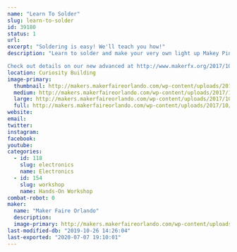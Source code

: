 ```yaml
---
name: "Learn To Solder"
slug: learn-to-solder
id: 39180
status: 1
url: 
excerpt: "Soldering is easy! We'll teach you how!"
description: "Learn to solder and make your very own light up Makey Pin or level up with our new advanced kit!

Check out details on our new advanced at http://www.makerfx.org/2017/10/advanced-soldering-training-maker-faire-orlando-2017/"
location: Curiosity Building
image-primary:
  thumbnail: http://makers.makerfaireorlando.com/wp-content/uploads/2017/10/15286750225_ae0ca0cc75_o-150x150.jpg
  medium: http://makers.makerfaireorlando.com/wp-content/uploads/2017/10/15286750225_ae0ca0cc75_o-300x200.jpg
  large: http://makers.makerfaireorlando.com/wp-content/uploads/2017/10/15286750225_ae0ca0cc75_o-1024x683.jpg
  full: http://makers.makerfaireorlando.com/wp-content/uploads/2017/10/15286750225_ae0ca0cc75_o.jpg
website: 
email: 
twitter: 
instagram: 
facebook: 
youtube: 
categories:
  - id: 118
    slug: electronics
    name: Electronics
  - id: 154
    slug: workshop
    name: Hands-On Workshop
combat-robot: 0
maker:
  name: "Maker Faire Orlando"
  description:
  image-primary: http://makers.makerfaireorlando.com/wp-content/uploads/2017/10/makey.png
last-modified-db: "2019-10-26 14:26:04"
last-exported: "2020-07-07 19:10:01"
---
```

